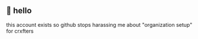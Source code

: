 ## 👋 hello
this account exists so github stops harassing me about "organization setup" for crxfters
